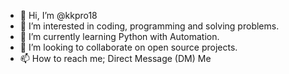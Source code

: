 - 👋 Hi, I’m @kkpro18
- 👀 I’m interested in coding, programming and solving problems.
- 🌱 I’m currently learning Python with Automation.
- 🎯 I’m looking to collaborate on open source projects.
- 📫 How to reach me; Direct Message (DM) Me

<!---
kkpro18/kkpro18 is a ✨ special ✨ repository because its `README.md` (this file) appears on your GitHub profile.
You can click the Preview link to take a look at your changes.
--->
